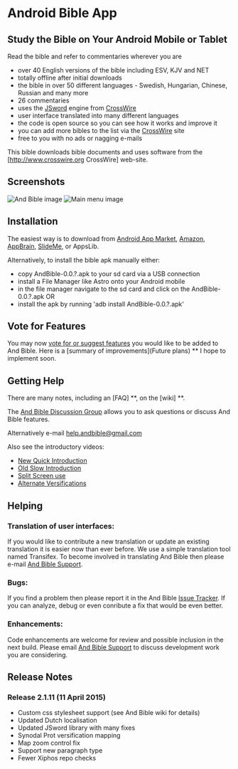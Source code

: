# Android Bible App 
## Study the Bible on Your Android Mobile or Tablet

Read the bible and refer to commentaries wherever you are
  * over 40 English versions of the bible including ESV, KJV and NET
  * totally offline after initial downloads
  * the bible in over 50 different languages - Swedish, Hungarian, Chinese, Russian and many more
  * 26 commentaries
  * uses the [JSword](http://www.crosswire.org/jsword) engine from [CrossWire](http://www.crosswire.org)
  * user interface translated into many different languages
  * the code is open source so you can see how it works and improve it
  * you can add more bibles to the list via the [CrossWire](http://www.crosswire.org) site
  * free to you with no ads or nagging e-mails

This bible downloads bible documents and uses software from the [http://www.crosswire.org CrossWire] web-site.

## Screenshots
![And Bible image](https://github.com/mjdenham/and-bible/raw/master/AndBible/graphics/and-bible-main.png)
![Main menu image](https://github.com/mjdenham/and-bible/raw/master/AndBible/graphics/and-bible-strongs-main-menu.png)

## Installation
The easiest way is to download from 
[Android App Market](http://market.android.com/details?id=net.bible.android.activity), 
[Amazon](http://www.amazon.com/Martin-Denham-And-Bible/dp/B004Z2KKYK),
[AppBrain](http://www.appbrain.com/app/net.bible.android.activity?install), [SlideMe](http://slideme.org/application/and-bible), 
or AppsLib.

Alternatively, to install the bible apk manually either:
  * copy AndBible-0.0.?.apk to your sd card via a USB connection
  * install a File Manager like Astro onto your Android mobile
  * in the file manager navigate to the sd card and click on the AndBible-0.0.?.apk
OR
  * install the apk by running 'adb install AndBible-0.0.?.apk'

## Vote for Features
You may now [vote for or suggest features](https://andbible.uservoice.com) you would like to be added to And Bible.  Here is a [summary of improvements](Future plans) ** I hope to implement soon.

## Getting Help
There are many notes, including an [FAQ] **, on the [wiki] **.

The [And Bible Discussion Group](https://groups.google.com/group/and-bible) allows you to ask questions or discuss And Bible features.

Alternatively e-mail [help.andbible@gmail.com](mailto:help.andbible@gmail.com)

Also see the introductory videos:
  * [New Quick Introduction](http://www.youtube.com/watch?v=-vnNnRt98-U)
  * [Old Slow Introduction](http://www.youtube.com/watch?v=qh8QdAW1ggY)
  * [Split Screen use](http://youtu.be/R_Zxz5zbj_c)
  * [Alternate Versifications](http://youtu.be/dTSTW6s_qFU )

## Helping
### Translation of user interfaces:
If you would like to contribute a new translation or update an existing translation it is easier now than ever before.  We use a simple translation tool named Transifex.  To become involved in translating And Bible then please e-mail [And Bible Support](mailto:help.andbible@gmail.com).

### Bugs: 
If you find a problem then please report it in the And Bible [Issue Tracker](https://github.com/mjdenham/and-bible/issues).  If you can analyze, debug or even conribute a fix that would be even better.

### Enhancements: 
Code enhancements are welcome for review and possible inclusion in the next build.  Please email [And Bible Support](mailto:help.andbible@gmail.com) to discuss development work you are considering.

## Release Notes

### Release 2.1.11 (11 April 2015)
  * Custom css stylesheet support (see And Bible wiki for details)
  * Updated Dutch localisation
  * Updated JSword library with many fixes
  * Synodal Prot versification mapping
  * Map zoom control fix
  * Support new paragraph type
  * Fewer Xiphos repo checks
